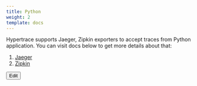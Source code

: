 ```yaml
---
title: Python
weight: 2
template: docs
---
```


Hypertrace supports Jaeger, Zipkin exporters to accept traces from Python application. You can visit docs below to get more details about that:

1. [Jaeger](https://docs.hypertrace.org/docs/python/py-jaeger/)
2. [Zipkin](https://docs.hypertrace.org/docs/python/py-zipkin/)


<a href="https://github.com/hypertrace/hypertrace-docs-website/tree/master/src/pages/docs/exporters/python-ex.md">
<button type="button">Edit</button></a>